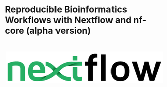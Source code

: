 # Reproducible Bioinformatics Workflows with Nextflow and nf-core (alpha version)


<br>
<p align="center"><img src="images/nextflow_logo.png" alt="drawing" width="500"/></p> 
<br>

